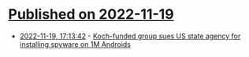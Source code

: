 # [Published on 2022-11-19](index.md)

* [2022-11-19, 17:13:42](https://news.ycombinator.com/item?id=33672095) - [Koch-funded group sues US state agency for installing spyware on 1M Androids](https://www.theregister.com/2022/11/17/kochfunded_group_sues_us_state/)
